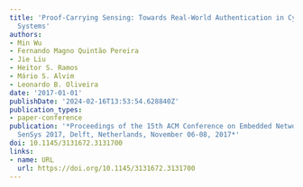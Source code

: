 ```yaml
---
title: 'Proof-Carrying Sensing: Towards Real-World Authentication in Cyber-Physical
  Systems'
authors:
- Min Wu
- Fernando Magno Quintão Pereira
- Jie Liu
- Heitor S. Ramos
- Mário S. Alvim
- Leonardo B. Oliveira
date: '2017-01-01'
publishDate: '2024-02-16T13:53:54.628840Z'
publication_types:
- paper-conference
publication: '*Proceedings of the 15th ACM Conference on Embedded Network Sensor Systems,
  SenSys 2017, Delft, Netherlands, November 06-08, 2017*'
doi: 10.1145/3131672.3131700
links:
- name: URL
  url: https://doi.org/10.1145/3131672.3131700
---
```

